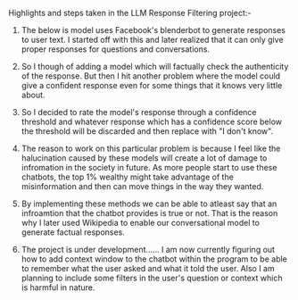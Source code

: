 Highlights and steps taken in the LLM Response Filtering project:-
1) The below is model uses Facebook's blenderbot to generate responses to user text. I started off with this and later realized that it can only give proper responses for questions and conversations.

2) So I though of adding a model which will factually check the authenticity of the response. But then I hit another problem where the model could give a confident response even for some things that it knows very little about.

3) So I decided to rate the model's response through a confidence threshold and whatever response which has a confidence score below the threshold will be discarded and then replace with "I don't know".

4) The reason to work on this particular problem is because I feel like the halucination caused by these models will create a lot of damage to infromation in the society in future. As more people start to use these chatbots, the top 1% wealthy might take advantage of the misinformation and then can move things in the way they wanted.

5) By implementing these methods we can be able to atleast say that an infroamtion that the chatbot provides is true or not. That is the reason why I later used Wikipedia to enable our conversational model to generate factual responses.

6) The project is under development...... I am now currently figuring out how to add context window to the chatbot within the program to be able to remember what the user asked and what it told the user. Also I am planning to include some filters in the user's question or context which is harmful in nature.
